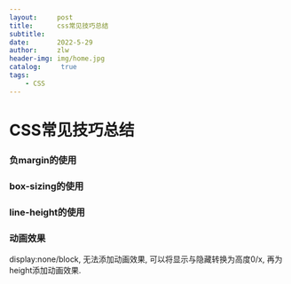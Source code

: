```yaml
---
layout:     post
title:      css常见技巧总结
subtitle:   
date:       2022-5-29
author:     zlw
header-img: img/home.jpg
catalog: 	 true
tags:
    - CSS
---
```


# CSS常见技巧总结

### 负margin的使用

### box-sizing的使用

### line-height的使用

### 动画效果
display:none/block, 无法添加动画效果, 可以将显示与隐藏转换为高度0/x, 再为height添加动画效果.

